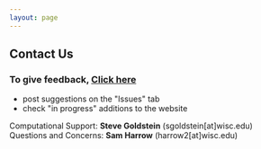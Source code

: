 ```yaml
---
layout: page
---
```


## Contact Us

### **To give feedback, [Click here](https://github.com/uw-madison-comps/uw-madison-comps.github.io/issues)** 
- post suggestions on the "Issues" tab
- check "in progress" additions to the website


Computational Support: **Steve Goldstein** (sgoldstein[at]wisc.edu)  
Questions and Concerns: **Sam Harrow** (harrow2[at]wisc.edu)  

